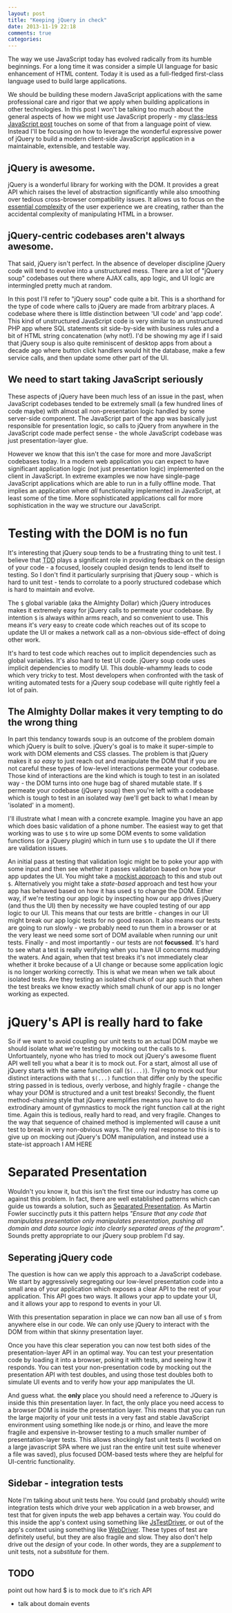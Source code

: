 ```yaml
---
layout: post
title: "Keeping jQuery in check"
date: 2013-11-19 22:18
comments: true
categories: 
---
```


The way we use JavaScript today has evolved radically from its humble beginnings. For a long time it was consider a simple UI language for basic enhancement of HTML content. Today it is used as a full-fledged first-class language used to build large applications. 

We should be building these modern JavaScript applications with the same professional care and rigor that we apply when building applications in other technologies. In this post I won't be talking too much about the general aspects of how we might use JavaScript properly - my [class-less JavaScript post](http://blog.thepete.net/2012/02/class-less-javascript.html) touches on some of that from a language point of view. Instead I'll be focusing on how to leverage the wonderful expressive power of jQuery to build a modern client-side JavaScript application in a maintainable, extensible, and testable way.

## jQuery is awesome.
jQuery is a wonderful library for working with the DOM. It provides a great API which raises the level of abstraction significantly while also smoothing over tedious cross-browser compatibility issues. It allows us to focus on the [essential complexity](http://97things.oreilly.com/wiki/index.php/Simplify_essential_complexity;_diminish_accidental_complexity) of the user experience we are creating, rather than the accidental complexity of manipulating HTML in a browser.

## jQuery-centric codebases aren't always awesome.
That said, jQuery isn't perfect. In the absence of developer discipline jQuery code will tend to evolve into a unstructured mess. There are a lot of "jQuery soup" codebases out there where AJAX calls, app logic, and UI logic are intermingled pretty much at random. 

In this post I'll refer to "jQuery soup" code quite a bit. This is a shorthand for the type of code where calls to jQuery are made from arbitrary places. A codebase where there is little distinction between 'UI code' and 'app code'.  This kind of unstructured JavaScript code is very similar to an unstructured PHP app where SQL statements sit side-by-side with business rules and a bit of HTML string concatenation (why not!). I'd be showing my age if I said that jQuery soup is also quite reminiscent of desktop apps from about a decade ago where button click handlers would hit the database, make a few service calls, and then update some other part of the UI.

## We need to start taking JavaScript seriously

These aspects of jQuery have been much less of an issue in the past, when JavaScript codebases tended to be extremely small (a few hundred lines of code maybe) with almost all non-presentation logic handled by some server-side component. The JavaScript part of the app was basically just responsible for presentation logic, so calls to jQuery from anywhere in the JavaScript code made perfect sense - the whole JavaScript codebase was just presentation-layer glue. 

However we know that this isn't the case for more and more JavaScript codebases today. In a modern web application you can expect to have significant application logic (not just presentation logic) implemented on the client in JavaScript. In extreme examples we now have single-page JavaScript applications which are able to run in a fully offline mode. That implies an application where *all* functionality implemented in JavaScript, at least some of the time. More sophisticated applications call for more sophistication in the way we structure our JavaScript.

# Testing with the DOM is no fun

It's interesting that jQuery soup tends to be a frustrating thing to unit test. I believe that <abbr title="Test-Driven Development">TDD</abbr> plays a significant role in providing feedback on the design of your code - a focused, loosely coupled design tends to lend itself to testing. So I don't find it particularly surprising that jQuery soup - which is hard to unit test - tends to corrolate to a poorly structured codebase which is hard to maintain and evolve. 

The `$` global variable (aka the Almighty Dollar) which jQuery introduces makes it extremely easy for jQuery calls to permeate your codebase. By intention `$` is always within arms reach, and so convenient to use. This means it's *very* easy to create code which reaches out of its scope to update the UI or makes a network call as a non-obvious side-effect of doing other work. 

It's hard to test code which reaches out to implicit dependencies such as global variables. It's also hard to test UI code. jQuery soup code uses implicit dependencies to modify UI. This double-whammy leads to code which very tricky to test. Most developers when confronted with the task of writing automated tests for a jQuery soup codebase will quite rightly feel a lot of pain.

## The Almighty Dollar makes it very tempting to do the wrong thing

In part this tendancy towards soup is an outcome of the problem domain which jQuery is built to solve. jQuery's goal is to make it super-simple to work with DOM elements and CSS classes. The problem is that jQuery makes it *so easy* to just reach out and manipulate the DOM that if you are not careful these types of low-level interactions permeate your codebase. Those kind of interactions are the kind which is tough to test in an isolated way - the DOM turns into one huge bag of shared mutable state. If `$` permeate your codebase (jQuery soup) then you're left with a codebase which is tough to test in an isolated way (we'll get back to what I mean by 'isolated' in a moment).

I'll illustrate what I mean with a concrete example. Imagine you have an app which does basic validation of a phone number. The easiest way to get that working was to use `$` to wire up some DOM events to some validation functions (or a jQuery plugin) which in turn use `$` to update the UI if there are validation issues. 

An initial pass at testing that validation logic might be to poke your app with some input and then see whether it passes validation based on how your app updates the UI. You might take a [mockist approach](http://martinfowler.com/articles/mocksArentStubs.html#ClassicalAndMockistTesting) to this and stub out `$`. Alternatively you might take a *state-based* approach and test how your app has behaved based on how it has used `$` to change the DOM. Either way, if we're testing our app logic by inspecting how our app drives jQuery (and thus the UI) then by necessity we have coupled testing of our app logic to our UI. This means that our tests are brittle - changes in our UI might break our app logic tests for no good reason. It also means our tests are going to run slowly - we probably need to run them in a browser or at the very least we need some sort of DOM available when running our unit tests. Finally - and most importantly - our tests are not **focussed**. It's hard to see what a test is really verifying when you have UI concerns muddying the waters. And again, when that test breaks it's not immediately clear whether it broke because of a UI change or because some application logic is no longer working correctly. This is what we mean when we talk about isolated tests. Are they testing an isolated chunk of our app such that when the test breaks we know exactly which small chunk of our app is no longer working as expected.

# jQuery's API is really hard to fake

So if we want to avoid coupling our unit tests to an actual DOM maybe we should isolate what we're testing by mocking out the calls to `$`. Unfortuantely, nyone who has tried to mock out jQuery's awesome fluent API well tell you what a bear it is to mock out. For a start, almost all use of jQuery starts with the same function call (`$(...)`). Trying to mock out four distinct interactions with that `$(...)` function that differ only by the specific string passed in is tedious, overly verbose, and highly fragile - change the whay your DOM is structured and a unit test breaks! Secondly, the fluent method-chaining style that jQuery exemplifies means you have to do an extrodinary amount of gymnastics to mock the right function call at the right time. Again this is tedious, really hard to read, and very fragile. Changes to the way that sequence of chained method is implemented will cause a unit test to break in very non-obvious ways. The only real response to this is to give up on mocking out jQuery's DOM manipulation, and instead use a state-ist approach I AM HERE

# Separated Presentation

Wouldn't you know it, but this isn't the first time our industry has come up against this problem. In fact, there are well established patterns which can guide us towards a solution, such as [Separated Presentation](http://martinfowler.com/eaaDev/SeparatedPresentation.html). As Martin Fowler succinctly puts it this pattern helps *"Ensure that any code that manipulates presentation only manipulates presentation, pushing all domain and data source logic into clearly separated areas of the program"*. Sounds pretty appropriate to our jQuery soup problem I'd say.

## Seperating jQuery code

The question is how can we apply this approach to a JavaScript codebase. We start by aggressively segregating our low-level presentation code into a small area of your application which exposes a clear API to the rest of your application. This API goes two ways. It allows your app to update your UI, and it allows your app to respond to events in your UI. 

With this presentation separation in place we can now ban all use of `$` from anywhere else in our code. We can only use jQuery to interact with the DOM from within that skinny presentation layer.

Once you have this clear seperation you can now test both sides of the presentation-layer API in an optimal way. You can test your presentation code by loading it into a browser, poking it with tests, and seeing how it responds. You can test your non-presentation code by mocking out the presentation API with test doubles, and using those test doubles both to simulate UI events and to verify how your app manipulates the UI.

And guess what. the **only** place you should need a reference to JQuery is inside this thin presentation layer. In fact, the only place you need access to a browser DOM is inside the presentation layer. This means that you can run the large majority of your unit tests in a very fast and stable JavaScript environment using something like node.js or rhino, and leave the more fragile and expensive in-browser testing to a much smaller number of presentation-layer tests. This allows shockingly fast unit tests (I worked on a large javascript SPA where we just ran the entire unit test suite whenever a file was saved), plus focused DOM-based tests where they are helpful for UI-centric functionality.


## Sidebar - integration tests
Note I'm talking about unit tests here. You could (and probably should) write integration tests which drive your web application in a web browser, and test that for given inputs the web app behaves a certain way. You could do this inside the app's context using something like [JsTestDriver](http://code.google.com/p/js-test-driver/), or out of the app's context using something like [WebDriver](http://seleniumhq.org/). These types of test are definitely useful, but they are also fragile and slow. They also don't help drive out the *design* of your code. In other words, they are a *supplement* to unit tests, not a *substitute* for them.


## TODO

point out how hard $ is to mock due to it's rich API
- talk about domain events
